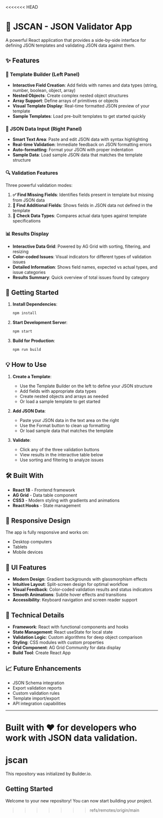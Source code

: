 <<<<<<< HEAD
# 🧩 JSCAN - JSON Validator App

A powerful React application that provides a side-by-side interface for defining JSON templates and validating JSON data against them.

## ✨ Features

### 📝 Template Builder (Left Panel)
- **Interactive Field Creation**: Add fields with names and data types (string, number, boolean, object, array)
- **Nested Objects**: Create complex nested object structures
- **Array Support**: Define arrays of primitives or objects  
- **Visual Template Display**: Real-time formatted JSON preview of your template
- **Sample Templates**: Load pre-built templates to get started quickly

### 📄 JSON Data Input (Right Panel)
- **Smart Text Area**: Paste and edit JSON data with syntax highlighting
- **Real-time Validation**: Immediate feedback on JSON formatting errors
- **Auto-formatting**: Format your JSON with proper indentation
- **Sample Data**: Load sample JSON data that matches the template structure

### 🔍 Validation Features
Three powerful validation modes:

1. **✅ Find Missing Fields**: Identifies fields present in template but missing from JSON data
2. **🚫 Find Additional Fields**: Shows fields in JSON data not defined in the template  
3. **🔎 Check Data Types**: Compares actual data types against template specifications

### 📊 Results Display
- **Interactive Data Grid**: Powered by AG Grid with sorting, filtering, and resizing
- **Color-coded Issues**: Visual indicators for different types of validation issues
- **Detailed Information**: Shows field names, expected vs actual types, and issue categories
- **Results Summary**: Quick overview of total issues found by category

## 🚀 Getting Started

1. **Install Dependencies**:
   ```bash
   npm install
   ```

2. **Start Development Server**:
   ```bash
   npm start
   ```

3. **Build for Production**:
   ```bash
   npm run build
   ```

## 💡 How to Use

1. **Create a Template**:
   - Use the Template Builder on the left to define your JSON structure
   - Add fields with appropriate data types
   - Create nested objects and arrays as needed
   - Or load a sample template to get started

2. **Add JSON Data**:
   - Paste your JSON data in the text area on the right
   - Use the Format button to clean up formatting
   - Or load sample data that matches the template

3. **Validate**:
   - Click any of the three validation buttons
   - View results in the interactive table below
   - Use sorting and filtering to analyze issues

## 🛠️ Built With

- **React 18** - Frontend framework
- **AG Grid** - Data table component
- **CSS3** - Modern styling with gradients and animations
- **React Hooks** - State management

## 📱 Responsive Design

The app is fully responsive and works on:
- Desktop computers
- Tablets 
- Mobile devices

## 🎨 UI Features

- **Modern Design**: Gradient backgrounds with glassmorphism effects
- **Intuitive Layout**: Split-screen design for optimal workflow
- **Visual Feedback**: Color-coded validation results and status indicators
- **Smooth Animations**: Subtle hover effects and transitions
- **Accessibility**: Keyboard navigation and screen reader support

## 🔧 Technical Details

- **Framework**: React with functional components and hooks
- **State Management**: React useState for local state
- **Validation Logic**: Custom algorithms for deep object comparison
- **Styling**: CSS modules with custom properties
- **Grid Component**: AG Grid Community for data display
- **Build Tool**: Create React App

## 📈 Future Enhancements

- JSON Schema integration
- Export validation reports
- Custom validation rules
- Template import/export
- API integration capabilities

---

Built with ❤️ for developers who work with JSON data validation.
=======
# jscan

This repository was initialized by Builder.io.

## Getting Started

Welcome to your new repository! You can now start building your project.
>>>>>>> refs/remotes/origin/main
